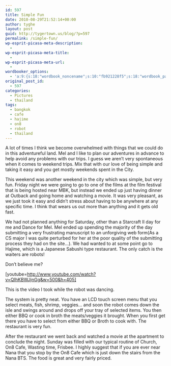 ```yaml
---
id: 597
title: Simple Fun
date: 2010-08-29T21:52:14+00:00
author: tyghe
layout: post
guid: http://tygertown.us/blog/?p=597
permalink: /simple-fun/
wp-esprit-picasa-meta-description:
  - 
wp-esprit-picasa-meta-title:
  - 
wp-esprit-picasa-meta-url:
  - 
wordbooker_options:
  - 'a:9:{s:18:"wordbook_noncename";s:10:"fb921228f5";s:18:"wordbook_page_post";s:4:"-100";s:18:"wordbook_orandpage";s:1:"2";s:23:"wordbook_default_author";s:1:"2";s:23:"wordbook_extract_length";s:3:"256";s:19:"wordbook_actionlink";s:3:"300";s:18:"wordbook_attribute";s:31:"Posted a new post on their blog";s:29:"wordbooker_status_update_text";s:35:": New blog post :  %title% - %link%";s:20:"wordbook_comment_get";s:2:"on";}'
original_post_id:
  - 597
categories:
  - Pictures
  - thailand
tags:
  - bangkok
  - cafe
  - hajime
  - on8
  - robot
  - thailand
---
```

A lot of times I think we become overwhelmed with things that we could do in this adventureful land. Mel and I like to plan our adventures in advance to help avoid any problems with our trips. I guess we aren&#8217;t very spontaneous when it comes to weekend trips. Mix that with our love of being simple and taking it easy and you get mostly weekends spent in the City.

This weekend was another weekend in the city which was simple, but very fun. Friday night we were going to go to one of the films at the film festival that is being hosted near MBK, but instead we ended up just having dinner at Outback and going home and watching a movie. It was very pleasant, as we just took it easy and didn&#8217;t stress about having to be anywhere at any specific time. I think that wears us out more than anything and it gets old fast.

We had not planned anything for Saturday, other than a Starcraft II day for me and Dance for Mel. Mel ended up spending the majority of the day submitting a very frustrating manuscript to an unforgiving web form(As a CS major I was quite perturbed for her at the poor quality of the submitting process they had on the site&#8230;). We had wanted to at some point go to Hajime, which is a Japanese Sabushi type restaurant. The only catch is the waiters are robots!

Don&#8217;t believe me?
  
[youtube=http://www.youtube.com/watch?v=QIhKBWJjnGg&w=500&h=405]

This is the video I took while the robot was dancing.

The system is pretty neat. You have an LCD touch screen menu that you select meats, fish, shrimp, veggies&#8230; and soon the robot comes down the isle and swings around and drops off your tray of selected items. You then either BBQ or cook in broth the meats/veggies it brought. When you first get there you have to select from either BBQ or Broth to cook with. The restaurant is very fun.

After the restaurant we went back and watched a movie at the apartment to conclude the night. Sunday was filled with our typical routine of Church, On8 Cafe, Wasting time, Frisbee. I highly suggest that if you are ever near Nana that you stop by the On8 Cafe which is just down the stairs from the Nana BTS. The food is great and very fairly priced.